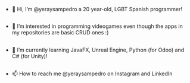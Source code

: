 - 👋 Hi, I’m @yeraysampedro a 20 year-old, LGBT Spanish programmer!
##
- 👀 I’m interested in programming videogames even though the apps in my repositories are basic CRUD ones :)
##
- 🌱 I’m currently learning JavaFX, Unreal Engine, Python (for Odoo) and C# (for Unity)!
##
- 📫 How to reach me @yeraysampedro on Instagram and LinkedIn

